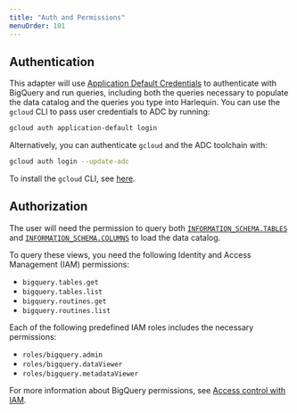 ```yaml
---
title: "Auth and Permissions"
menuOrder: 101
---
```


## Authentication

This adapter will use [Application Default Credentials](https://cloud.google.com/docs/authentication/application-default-credentials) to authenticate with BigQuery and run queries, including both the queries necessary to populate the data catalog and the queries you type into Harlequin. You can use the `gcloud` CLI to pass user credentials to ADC by running:

```bash
gcloud auth application-default login
```

Alternatively, you can authenticate `gcloud` and the ADC toolchain with:

```bash
gcloud auth login --update-adc
```

To install the `gcloud` CLI, see [here](https://cloud.google.com/sdk/docs/install).

## Authorization

The user will need the permission to query both [`INFORMATION_SCHEMA.TABLES`](https://cloud.google.com/bigquery/docs/information-schema-tables) and [`INFORMATION_SCHEMA.COLUMNS`](https://cloud.google.com/bigquery/docs/information-schema-columns) to load the data catalog.

To query these views, you need the following Identity and Access Management (IAM) permissions:

- `bigquery.tables.get`
- `bigquery.tables.list`
- `bigquery.routines.get`
- `bigquery.routines.list`

Each of the following predefined IAM roles includes the necessary permissions:

- `roles/bigquery.admin`
- `roles/bigquery.dataViewer`
- `roles/bigquery.metadataViewer`

For more information about BigQuery permissions, see [Access control with IAM](https://cloud.google.com/bigquery/docs/access-control).
